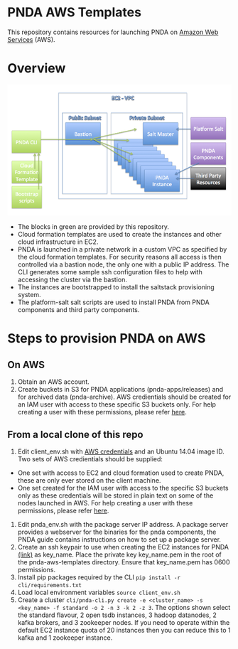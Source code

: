# PNDA AWS Templates
This repository contains resources for launching PNDA on [Amazon Web Services](https://aws.amazon.com/) (AWS).

# Overview

![](images/aws-templates-overview.png)

- The blocks in green are provided by this repository.
- Cloud formation templates are used to create the instances and other cloud infrastructure in EC2.
- PNDA is launched in a private network in a custom VPC as specified by the cloud formation templates. For security reasons all access is then controlled via a bastion node, the only one with a public IP address. The CLI generates some sample ssh configuration files to help with accessing the cluster via the bastion.
- The instances are bootstrapped to install the saltstack provisioning system.
- The platform-salt salt scripts are used to install PNDA from PNDA components and third party components.

# Steps to provision PNDA on AWS

## On AWS
1. Obtain an AWS account.
1. Create buckets in S3 for PNDA applications (pnda-apps/releases) and for archived data (pnda-archive). AWS credientials should be created for an IAM user with access to these specific S3 buckets only. For help creating a user with these permissions, please refer [here](s3help.md).

## From a local clone of this repo
1. Edit client_env.sh with [AWS credentials](http://docs.aws.amazon.com/AWSSimpleQueueService/latest/SQSGettingStartedGuide/AWSCredentials.html) and an Ubuntu 14.04 image ID. Two sets of AWS credientials should be supplied:
 - One set with access to EC2 and cloud formation used to create PNDA, these are only ever stored on the client machine.
 - One set created for the IAM user with access to the specific S3 buckets only as these credentials will be stored in plain text on some of the nodes launched in AWS. For help creating a user with these permissions, please refer [here](s3help.md).
1. Edit pnda_env.sh with the package server IP address. A package server provides a webserver for the binaries for the pnda components, the PNDA guide contains instructions on how to set up a package server.
1. Create an ssh keypair to use when creating the EC2 instances for PNDA [(link)](http://docs.aws.amazon.com/AWSEC2/latest/UserGuide/ec2-key-pairs.html) as key_name. Place the private key key_name.pem in the root of the pnda-aws-templates directory. Ensure that key_name.pem has 0600 permissions.
1. Install pip packages required by the CLI ```pip install -r cli/requirements.txt``` 
1. Load local environment variables ```source client_env.sh```
1. Create a cluster ```cli/pnda-cli.py create -e <cluster_name> -s <key_name> -f standard -o 2 -n 3 -k 2 -z 3```. The options shown select the standard flavour, 2 open tsdb instances, 3 hadoop datanodes, 2 kafka brokers, and 3 zookeeper nodes. If you need to operate within the default EC2 instance quota of 20 instances then you can reduce this to 1 kafka and 1 zookeeper instance.
